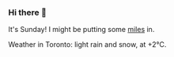 ### Hi there :wave:

It's Sunday! I might be putting some [miles](https://www.strava.com/athletes/889963) in.

Weather in Toronto: light rain and snow, at +2°C.
